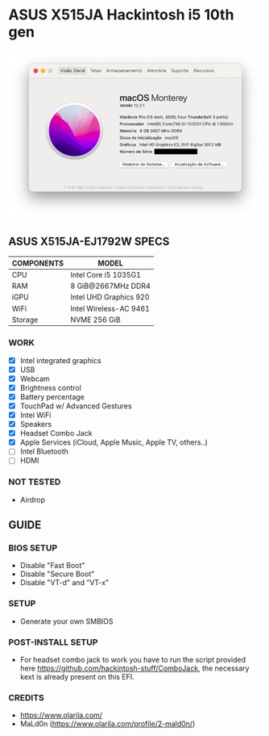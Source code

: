 # ASUS X515JA Hackintosh i5 10th gen
<img src="https://github.com/Levonhard/X515JA-Hackintosh/blob/main/screenshot-monterey.png">

## ASUS X515JA-EJ1792W SPECS

| COMPONENTS | MODEL                                 |
|------------|---------------------------------------|
| CPU        | Intel Core i5 1035G1                  |
| RAM        | 8 GiB@2667MHz DDR4                    |
| iGPU       | Intel UHD Graphics 920                |
| WiFi       | Intel Wireless-AC 9461                |
| Storage    | NVME 256 GiB                          |

### WORK
- [x] Intel integrated graphics
- [x] USB
- [x] Webcam
- [x] Brightness control
- [x] Battery percentage
- [x] TouchPad w/ Advanced Gestures
- [x] Intel WiFi
- [x] Speakers
- [x] Headset Combo Jack
- [x] Apple Services (iCloud, Apple Music, Apple TV, others..)
- [ ] Intel Bluetooth
- [ ] HDMI

### NOT TESTED
- Airdrop

## GUIDE
### BIOS SETUP
- Disable "Fast Boot"
- Disable "Secure Boot"
- Disable "VT-d" and "VT-x"

### SETUP
- Generate your own SMBIOS

### POST-INSTALL SETUP
- For headset combo jack to work you have to run the script provided here https://github.com/hackintosh-stuff/ComboJack, the necessary kext is already present on this EFI.

### CREDITS
- https://www.olarila.com/
- MaLd0n (https://www.olarila.com/profile/2-mald0n/)
